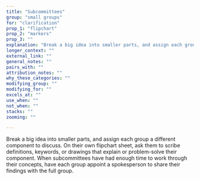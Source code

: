 ```yaml
---
title: "Subcommittees"
group: "small groups"
for: "clarification"
prop_1: "flipchart"
prop_2: "markers"
prop_3: ""
explanation: "Break a big idea into smaller parts, and assign each group a different component to discuss. On their own flipchart sheet, ask them to scribe definitions, keywords, or drawings that explain or problem-solve their component. When subcommittees have had enough time to work through their concepts, have each group appoint a spokesperson to share their findings with the full group."
longer_context: ""
external_link: ""
general_notes: ""
pairs_with: ""
attribution_notes: ""
why_these_categories: ""
modifying_group: ""
modifying_for: ""
excels_at: ""
use_when: ""
not_when: ""
stacks: ""
zooming: ""

---
```


Break a big idea into smaller parts, and assign each group a different component to discuss. On their own flipchart sheet, ask them to scribe definitions, keywords, or drawings that explain or problem-solve their component. When subcommittees have had enough time to work through their concepts, have each group appoint a spokesperson to share their findings with the full group.
